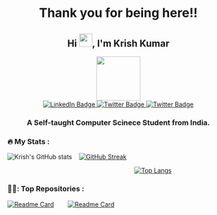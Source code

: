 <h1 align="center">Thank you for being here!!</h1>
<h2 align="center">Hi <img src="https://media.giphy.com/media/hvRJCLFzcasrR4ia7z/giphy.gif" width="30px"/>, I'm Krish Kumar</h1>
<div id="header" align="center">
  <img src="https://media.giphy.com/media/M9gbBd9nbDrOTu1Mqx/giphy.gif" width="100"/>
</div>
<div id="badges" align="center">
  <a href="[your-linkedin-URL](https://www.linkedin.com/in/krish-kumar-69b32a1b9/)">
    <img src="https://img.shields.io/badge/LinkedIn-blue?style=for-the-badge&logo=linkedin&logoColor=white" alt="LinkedIn Badge"/>
  </a>
  <a href="mailto:sinhakrish0410@gmail.com">
    <img src="https://img.shields.io/badge/mail-red?style=for-the-badge&logo=gmail&logoColor=white" alt="Twitter Badge"/>
  </a>
  <a href="https://twitter.com/krishk0410?t=eiVYz3OftDD2QqSoJXMZrg&s=09">
    <img src="https://img.shields.io/badge/Twitter-blue?style=for-the-badge&logo=twitter&logoColor=white" alt="Twitter Badge"/>
  </a>
</div>
<div id="badges" align="center">
  <img src="https://komarev.com/ghpvc/?username=krish0410&style=flat-square&color=green" alt=""/>
</div>
<h3 align="center">A Self-taught Computer Scinece Student from India.</h3>


### :fire: My Stats :

![Krish's GitHub stats](https://github-readme-stats.vercel.app/api?username=krish0410&show_icons=true&theme=radical)&nbsp;&nbsp;&nbsp;
[![GitHub Streak](http://github-readme-streak-stats.herokuapp.com?user=krish0410&theme=dark&background=000000)](https://git.io/streak-stats)

&emsp;&emsp;&emsp;&emsp;&emsp;&emsp;&emsp;&emsp;&emsp;&emsp;&emsp;&emsp;&emsp;&emsp;&emsp;&emsp;&emsp;&emsp;&emsp;&nbsp;&nbsp;&emsp;[![Top Langs](https://github-readme-stats.vercel.app/api/top-langs/?username=krish0410&layout=compact&theme=vision-friendly-dark)](https://github.com/krish0410/github-readme-stats)


### 👨‍💻: Top Repositories :

[![Readme Card](https://github-readme-stats.vercel.app/api/pin/?username=krish0410&repo=AICTE-chatbot)](https://github.com/krish0410/AICTE-chatbot)&nbsp;&nbsp;&nbsp;&nbsp;&nbsp;&nbsp;&nbsp;
[![Readme Card](https://github-readme-stats.vercel.app/api/pin/?username=krish0410&repo=Administration_management_system)](https://github.com/krish0410/Administration_management_system)
